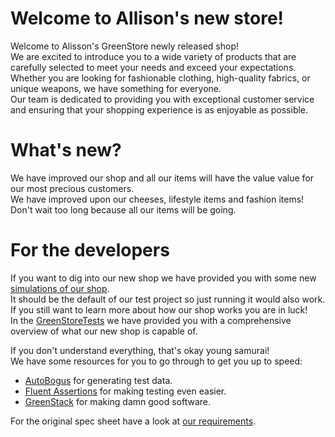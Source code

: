 # Welcome to Allison's new store!

Welcome to Alisson's GreenStore newly released shop!<br/>
We are excited to introduce you to a wide variety of products that are carefully selected to meet your needs and exceed your expectations.<br/>
Whether you are looking for fashionable clothing, high-quality fabrics, or unique weapons, we have something for everyone. <br/>
Our team is dedicated to providing you with exceptional customer service and ensuring that your shopping experience is as enjoyable as possible. 

# What's new? 

We have improved our shop and all our items will have the value value for our most precious customers. <br/>
We have improved upon our cheeses, lifestyle items and fashion items! Don't wait too long because all our items will be going.

# For the developers

If you want to dig into our new shop we have provided you with some new [simulations of our shop](GreenStoreTests/TextTestFixture.cs). <br/>
It should be the default of our test project so just running it would also work. <br/>
If you still want to learn more about how our shop works you are in luck! <br/>
In the [GreenStoreTests](GreenStoreTests/GreenStoreTest.cs) we have provided you with a comprehensive overview of what our new shop is capable of. <br/>

If you don't understand everything, that's okay young samurai! <br/>
We have some resources for you to go through to get you up to speed:

* [AutoBogus](https://github.com/nickdodd79/AutoBogus) for generating test data.
* [Fluent Assertions](https://fluentassertions.com/) for making testing even easier.
* [GreenStack](https://greenstack.be/) for making damn good software.

For the original spec sheet have a look at [our requirements](GreenStoreRequirements.txt).